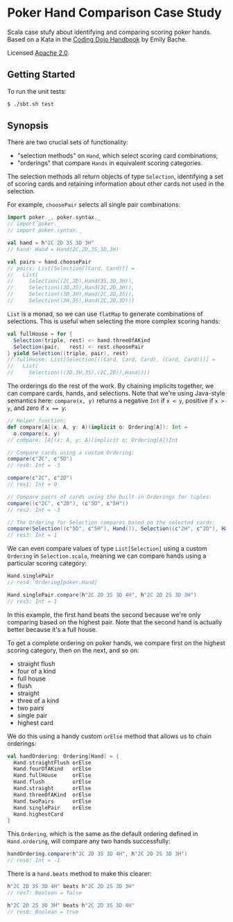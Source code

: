 # Poker Hand Comparison Case Study

Scala case stufy about identifying and comparing scoring poker hands.
Based on a Kata in the [Coding Dojo Handbook](https://leanpub.com/codingdojohandbook)
by Emily Bache.

Licensed [Apache 2.0](http://www.apache.org/licenses/LICENSE-2.0).

## Getting Started

To run the unit tests:

~~~bash
$ ./sbt.sh test
~~~

## Synopsis

There are two crucial sets of functionality:

- "selection methods" on `Hand`, which select scoring card combinations;
- "orderings" that compare `Hands` in equivalent scoring categories.

The selection methods all return objects of type `Selection`,
identifying a set of scoring cards
and retaining information about other cards not used in the selection.

For example, `choosePair` selects all single pair combinations:

```scala
import poker._, poker.syntax._
// import poker._
// import poker.syntax._

val hand = h"2C 2D 3S 3D 3H"
// hand: Hand = Hand(2C,2D,3S,3D,3H)

val pairs = hand.choosePair
// pairs: List[Selection[(Card, Card)]] =
//   List(
//     Selection((2C,2D),Hand(3S,3D,3H)),
//     Selection((3D,3S),Hand(2C,2D,3H)),
//     Selection((3D,3H),Hand(2C,2D,3S)),
//     Selection((3H,3S),Hand(2C,2D,3D)))
```

`List` is a monad, so we can use `flatMap` to
generate combinations of selections.
This is useful when selecting the more complex scoring hands:

```scala
val fullHouse = for {
  Selection(triple, rest) <- hand.threeOfAKind
  Selection(pair,   rest) <- rest.choosePair
} yield Selection((triple, pair), rest)
// fullHouse: List[Selection[((Card, Card, Card), (Card, Card))]] =
//   List(
//     Selection(((3D,3H,3S),(2C,2D)),Hand()))
```

The orderings do the rest of the work.
By chaining implicits together, we can compare
cards, hands, and selections.
Note that we're using Java-style semantics here:
`compare(x, y)` returns a negative `Int` if `x < y`,
positive if `x > y`, and zero if `x == y`:

```scala
// Helper function:
def compare[A](x: A, y: A)(implicit o: Ordering[A]): Int =
  o.compare(x, y)
// compare: [A](x: A, y: A)(implicit o: Ordering[A])Int

// Compare cards using a custom Ordering:
compare(c"2C", c"5D")
// res0: Int = -3

compare(c"2C", c"2D")
// res1: Int = 0

// Compare pairs of cards using the built-in Orderings for tuples:
compare((c"2C", c"2D"), (c"5D", c"5H"))
// res2: Int = -3

// The Ordering for Selection compares based on the selected cards:
compare(Selection((c"5D", c"5H"), Hand()), Selection((c"2H", c"2D"), Hand()))
// res3: Int = 1
```

We can even compare values of type `List[Selection]`
using a custom `Ordering` in `Selection.scala`,
meaning we can compare hands using a particular scoring category:

```scala
Hand.singlePair
// res4: Ordering[poker.Hand]

Hand.singlePair.compare(h"2C 2D 3S 3D 4H", h"2C 2D 2S 3D 3H")
// res5: Int = 1
```

In this example, the first hand beats the second
because we're only comparing based on the highest pair.
Note that the second hand is actually better because it's a full house.

To get a complete ordering on poker hands,
we compare first on the highest scoring category,
then on the next, and so on:

- straight flush
- four of a kind
- full house
- flush
- straight
- three of a kind
- two pairs
- single pair
- highest card

We do this using a handy custom `orElse` method
that allows us to chain orderings:

```scala
val handOrdering: Ordering[Hand] = {
  Hand.straightFlush orElse
  Hand.fourOfAKind   orElse
  Hand.fullHouse     orElse
  Hand.flush         orElse
  Hand.straight      orElse
  Hand.threeOfAKind  orElse
  Hand.twoPairs      orElse
  Hand.singlePair    orElse
  Hand.highestCard
}
```

This `Ordering`, which is the same as
the default ordering defined in `Hand.ordering`,
will compare any two hands successfully:

```scala
handOrdering.compare(h"2C 2D 3S 3D 4H", h"2C 2D 2S 3D 3H")
// res6: Int = -1
```

There is a `hand.beats` method to make this clearer:

```scala
h"2C 2D 3S 3D 4H" beats h"2C 2D 2S 3D 3H"
// res7: Boolean = false

h"2C 2D 2S 3D 3H" beats h"2C 2D 3S 3D 4H"
// res8: Boolean = true
```
